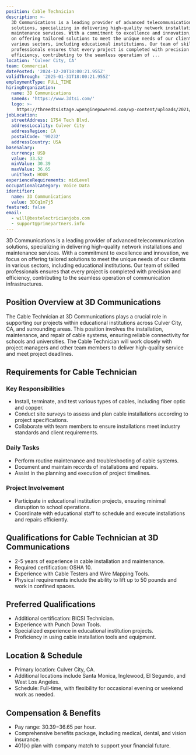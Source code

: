 ```yaml
---
position: Cable Technician
description: >-
  3D Communications is a leading provider of advanced telecommunication
  solutions, specializing in delivering high-quality network installations and
  maintenance services. With a commitment to excellence and innovation, we focus
  on offering tailored solutions to meet the unique needs of our clients in
  various sectors, including educational institutions. Our team of skilled
  professionals ensures that every project is completed with precision and
  efficiency, contributing to the seamless operation of ...
location: 'Culver City, CA'
team: Commercial
datePosted: '2024-12-20T18:00:21.955Z'
validThrough: '2025-01-31T18:00:21.955Z'
employmentType: FULL_TIME
hiringOrganization:
  name: 3D Communications
  sameAs: 'https://www.3dtsi.com/'
  logo: >-
    https://threedtsistage.wpenginepowered.com/wp-content/uploads/2021/01/logo-default.png
jobLocation:
  streetAddress: 1754 Tech Blvd.
  addressLocality: Culver City
  addressRegion: CA
  postalCode: '90232'
  addressCountry: USA
baseSalary:
  currency: USD
  value: 33.52
  minValue: 30.39
  maxValue: 36.65
  unitText: HOUR
experienceRequirements: midLevel
occupationalCategory: Voice Data
identifier:
  name: 3D Communications
  value: 3DCq1m7j5
featured: false
email:
  - will@bestelectricianjobs.com
  - support@primepartners.info
---
```




3D Communications is a leading provider of advanced telecommunication solutions, specializing in delivering high-quality network installations and maintenance services. With a commitment to excellence and innovation, we focus on offering tailored solutions to meet the unique needs of our clients in various sectors, including educational institutions. Our team of skilled professionals ensures that every project is completed with precision and efficiency, contributing to the seamless operation of communication infrastructures.

## Position Overview at 3D Communications

The Cable Technician at 3D Communications plays a crucial role in supporting our projects within educational institutions across Culver City, CA, and surrounding areas. This position involves the installation, maintenance, and repair of cable systems, ensuring reliable connectivity for schools and universities. The Cable Technician will work closely with project managers and other team members to deliver high-quality service and meet project deadlines.

## Requirements for Cable Technician

### Key Responsibilities
- Install, terminate, and test various types of cables, including fiber optic and copper.
- Conduct site surveys to assess and plan cable installations according to project specifications.
- Collaborate with team members to ensure installations meet industry standards and client requirements.

### Daily Tasks
- Perform routine maintenance and troubleshooting of cable systems.
- Document and maintain records of installations and repairs.
- Assist in the planning and execution of project timelines.

### Project Involvement
- Participate in educational institution projects, ensuring minimal disruption to school operations.
- Coordinate with educational staff to schedule and execute installations and repairs efficiently.

## Qualifications for Cable Technician at 3D Communications

- 2-5 years of experience in cable installation and maintenance.
- Required certification: OSHA 10.
- Experience with Cable Testers and Wire Mapping Tools.
- Physical requirements include the ability to lift up to 50 pounds and work in confined spaces.

## Preferred Qualifications

- Additional certification: BICSI Technician.
- Experience with Punch Down Tools.
- Specialized experience in educational institution projects.
- Proficiency in using cable installation tools and equipment.

## Location & Schedule

- Primary location: Culver City, CA.
- Additional locations include Santa Monica, Inglewood, El Segundo, and West Los Angeles.
- Schedule: Full-time, with flexibility for occasional evening or weekend work as needed.

## Compensation & Benefits

- Pay range: $30.39-$36.65 per hour.
- Comprehensive benefits package, including medical, dental, and vision insurance.
- 401(k) plan with company match to support your financial future.